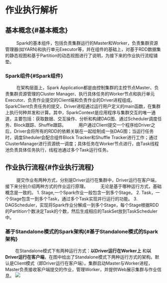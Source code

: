 # 作业执行解析

## 基本概念{#基本概念}
&nbsp;　　 Spark的基本组件，包括负责集群运行的Master和Worker，负责集群资源管理器(如YARN)和执行单元Executor等，并在组件的基础上，对基于RDD数据集的静态视图和基于Partition的动态视图进行了说明，为接下来的作业执行流程铺垫。
### Spark组件{#Spark组件}
&nbsp;　　 在架构层面上，Spark Application都是由控制集群的主控节点Master、负责集群资源管理的Cluster Manager、执行具体任务的Worker节点和执行单元Executor、负责作业提交的Client端和负责作业的Driver进程组成。
&nbsp;　　 SparkClient负责任务的提交，Driver进程通过运行用户定义的main函数，在集群上执行何种并发和计算。其中，SparkContext是应用程序与集群交互的唯一通道，主要包括：获取数据、交互操作、分析和构建DAG图、通过Scheduler调度任务、Block跟踪、Shuffle跟踪。
&nbsp;　　 用户通过Client提交一个程序给Driver之后，Driver会将所有的RDD的依赖关联在一起绘制成一张DAG图；当运行任务时，调度Sheduler会配合组件Block Tracker和Shuffle Tracker进行工作；通过ClusterManager进行资源统一调度；具体任务在Worker节点进行，由Task线程池负责具体任务执行，线程池通过多个Task运行任务。
## 作业执行流程{#作业执行流程}
&nbsp;　　 提交作业有两种方式，分别是Driver运行在集群中，Driver运行在客户端，接下来分别介绍两种方式的作业运行原理。
&nbsp;　　 无论是基于哪种运行方式，基础概念是一致的。
      1. Stage,一个Spark作业一般包含一到多个Stage。
      2. Task，一个Stage包含一到多个Task，通过多个Task实现并行运行的功能。
      3. DAGScheduler，实现将Spark作业分解成一到多个Stage，每个Stage根据RDD的Partition个数决定Task的个数，然后生成相应的TaskSet放到TaskScheduler中。
### 基于Standalone模式的Spark架构{#基于Standalone模式的Spark架构}
&nbsp;　　在Standalone模式下有两种运行方式：**以Driver运行在Worker上** 和**以Driver运行在客户端**，在图中给出了Standalone模式下两种运行方式的架构。默认是Client模式（即Driver运行在客户端）。集群启动Master与Worker进程，Master负责接收客户端提交的作业，管理Worker，并提供Web展示集群与作业信息。
![](./img/sprk_stand_alone.png)

